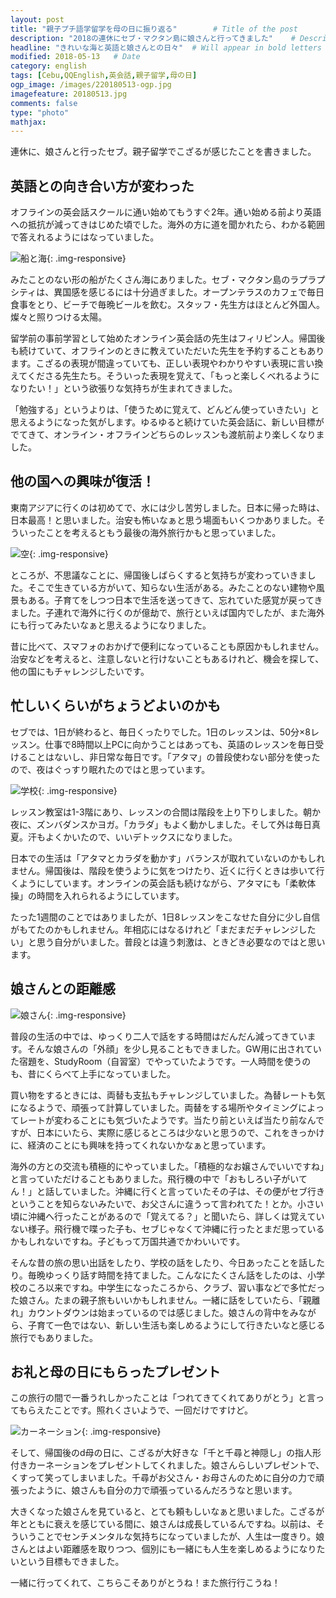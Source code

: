 ```yaml
---
layout: post
title: "親子プチ語学留学を母の日に振り返る"        # Title of the post
description: "2018の連休にセブ・マクタン島に娘さんと行ってきました"    # Description of the post, used for Facebook Opengraph & Twitter
headline: "きれいな海と英語と娘さんとの日々"  # Will appear in bold letters on top of the post
modified: 2018-05-13   # Date
category: english
tags: [Cebu,QQEnglish,英会話,親子留学,母の日]
ogp_image: /images/220180513-ogp.jpg
imagefeature: 20180513.jpg
comments: false
type: "photo"
mathjax:
---
```


連休に、娘さんと行ったセブ。親子留学でこざるが感じたことを書きました。

## 英語との向き合い方が変わった

オフラインの英会話スクールに通い始めてもうすぐ2年。通い始める前より英語への抵抗が減ってきはじめた頃でした。海外の方に道を聞かれたら、わかる範囲で答えれるようにはなっていました。

![船と海](/images/20180513_2.jpg){: .img-responsive}

みたことのない形の船がたくさん海にありました。セブ・マクタン島のラプラプシティは、異国感を感じるには十分過ぎました。オープンテラスのカフェで毎日食事をとり、ビーチで毎晩ビールを飲む。スタッフ・先生方はほとんど外国人。燦々と照りつける太陽。

留学前の事前学習として始めたオンライン英会話の先生はフィリピン人。帰国後も続けていて、オフラインのときに教えていただいた先生を予約することもあります。こざるの表現が間違っていても、正しい表現やわかりやすい表現に言い換えてくださる先生たち。そういった表現を覚えて、「もっと楽しくべれるようになりたい！」という欲張りな気持ちが生まれてきました。

「勉強する」というよりは、「使うために覚えて、どんどん使っていきたい」と思えるようになった気がします。ゆるゆると続けていた英会話に、新しい目標がでてきて、オンライン・オフラインどちらのレッスンも渡航前より楽しくなりました。

<h2>他の国への興味が復活！</h2>

東南アジアに行くのは初めてで、水には少し苦労しました。日本に帰った時は、日本最高！と思いました。治安も怖いなぁと思う場面もいくつかありました。そういったことを考えるともう最後の海外旅行かもと思っていました。

![空](/images/20180513_1.jpg){: .img-responsive}

ところが、不思議なことに、帰国後しばらくすると気持ちが変わっていきました。そこで生きている方がいて、知らない生活がある。みたことのない建物や風景もある。子育てをしつつ日本で生活を送ってきて、忘れていた感覚が戻ってきました。子連れで海外に行くのが億劫で、旅行といえば国内でしたが、また海外にも行ってみたいなぁと思えるようになりました。

昔に比べて、スマフォのおかげで便利になっていることも原因かもしれません。治安などを考えると、注意しないと行けないこともあるけれど、機会を探して、他の国にもチャレンジしたいです。

<h2>忙しいくらいがちょうどよいのかも</h2>

セブでは、1日が終わると、毎日くったりでした。1日のレッスンは、50分×8レッスン。仕事で8時間以上PCに向かうことはあっても、英語のレッスンを毎日受けることはないし、非日常な毎日です。「アタマ」の普段使わない部分を使ったので、夜はぐっすり眠れたのではと思っています。

![学校](/images/20180513_4.jpg){: .img-responsive}

レッスン教室は1-3階にあり、レッスンの合間は階段を上り下りしました。朝か夜に、ズンバダンスかヨガ。「カラダ」もよく動かしました。そして外は毎日真夏。汗もよくかいたので、いいデトックスになりました。

日本での生活は「アタマとカラダを動かす」バランスが取れていないのかもしれません。帰国後は、階段を使うように気をつけたり、近くに行くときは歩いて行くようにしています。オンラインの英会話も続けながら、アタマにも「柔軟体操」の時間を入れられるようにしています。

たった1週間のことではありましたが、1日8レッスンをこなせた自分に少し自信がもてたのかもしれません。年相応にはなるけれど「まだまだチャレンジしたい」と思う自分がいました。普段とは違う刺激は、ときどき必要なのではと思います。

<h2>娘さんとの距離感</h2>

![娘さん](/images/20180513-6.jpg){: .img-responsive}

普段の生活の中では、ゆっくり二人で話をする時間はだんだん減ってきています。そんな娘さんの「外顔」を少し見ることもできました。GW用に出されていた宿題を、StudyRoom（自習室）でやっていたようです。一人時間を使うのも、昔にくらべて上手になっていました。

買い物をするときには、両替も支払もチャレンジしていました。為替レートも気になるようで、頑張って計算していました。両替をする場所やタイミングによってレートが変わることにも気づいたようです。当たり前といえば当たり前なんですが、日本にいたら、実際に感じるところは少ないと思うので、これをきっかけに、経済のことにも興味を持ってくれないかなぁと思っています。

海外の方との交流も積極的にやっていました。「積極的なお嬢さんでいいですね」と言っていただけることもありました。飛行機の中で「おもしろい子がいてん！」と話していました。沖縄に行くと言っていたその子は、その便がセブ行きということを知らないみたいで、お父さんに違うって言われてた！とか。小さい頃に沖縄へ行ったことがあるので「覚えてる？」と聞いたら、詳しくは覚えていない様子。飛行機で喋った子も、セブじゃなくて沖縄に行ったとまだ思っているかもしれないですね。子どもって万国共通でかわいいです。

そんな昔の旅の思い出話をしたり、学校の話をしたり、今日あったことを話したり。毎晩ゆっくり話す時間を持てました。こんなにたくさん話をしたのは、小学校のころ以来ですね。中学生になったころから、クラブ、習い事などで多忙だった娘さん。たまの親子旅もいいかもしれません。一緒に話をしていたら、「親離れ」カウントダウンは始まっているのでは感じました。娘さんの背中をみながら、子育て一色ではない、新しい生活も楽しめるようにして行きたいなと感じる旅行でもありました。

<h2>お礼と母の日にもらったプレゼント</h2>

この旅行の間で一番うれしかったことは「つれてきてくれてありがとう」と言ってもらえたことです。照れくさいようで、一回だけですけど。

![カーネーション](/images/20180513_5.jpg){: .img-responsive}

そして、帰国後のd母の日に、こざるが大好きな「千と千尋と神隠し」の指人形付きカーネーションをプレゼントしてくれました。娘さんらしいプレゼントで、くすって笑ってしまいました。千尋がお父さん・お母さんのために自分の力で頑張ったように、娘さんも自分の力で頑張っているんだろうなと思います。

大きくなった娘さんを見ていると、とても頼もしいなぁと思いました。こざるが年とともに衰えを感じている間に、娘さんは成長しているんですね。以前は、そういうことでセンチメンタルな気持ちになっていましたが、人生は一度きり。娘さんとはよい距離感を取りつつ、個別にも一緒にも人生を楽しめるようになりたいという目標もできました。

一緒に行ってくれて、こちらこそありがとうね！また旅行行こうね！
